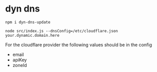 # dyn dns

`npm i dyn-dns-update`

`node src/index.js --dnsConfig=/etc/cloudflare.json your.dynamic.domain.here`

For the cloudflare provider the following values should be in the config

* email
* apiKey
* zoneId 
